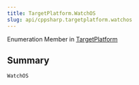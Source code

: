 ```yaml
---
title: TargetPlatform.WatchOS
slug: api/cppsharp.targetplatform.watchos
---
```

Enumeration Member in [TargetPlatform](/api/cppsharp/targetplatform)

## Summary



```csharp
WatchOS
```

